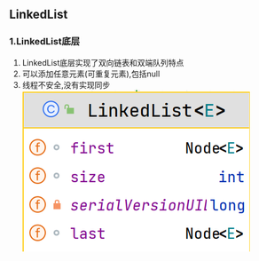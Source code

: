 ## LinkedList
### 1.LinkedList底层
1. LinkedList底层实现了双向链表和双端队列特点
2. 可以添加任意元素(可重复元素),包括null
3. 线程不安全,没有实现同步
![img.png](images/img.png)